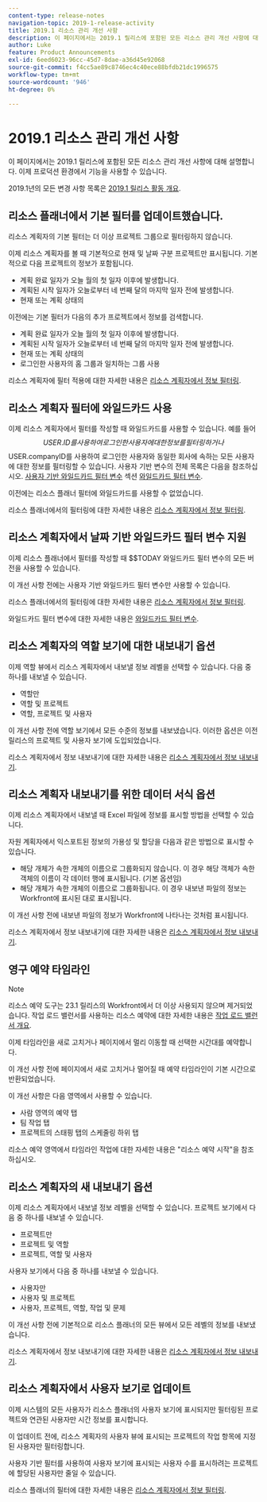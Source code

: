 ```yaml
---
content-type: release-notes
navigation-topic: 2019-1-release-activity
title: 2019.1 리소스 관리 개선 사항
description: 이 페이지에서는 2019.1 릴리스에 포함된 모든 리소스 관리 개선 사항에 대해 설명합니다. 이제 프로덕션 환경에서 기능을 사용할 수 있습니다.
author: Luke
feature: Product Announcements
exl-id: 6eed6023-96cc-45d7-8dae-a36d45e92068
source-git-commit: f4cc5ae89c8746ec4c40ece88bfdb21dc1996575
workflow-type: tm+mt
source-wordcount: '946'
ht-degree: 0%

---
```


# 2019.1 리소스 관리 개선 사항

이 페이지에서는 2019.1 릴리스에 포함된 모든 리소스 관리 개선 사항에 대해 설명합니다. 이제 프로덕션 환경에서 기능을 사용할 수 있습니다.

2019.1년의 모든 변경 사항 목록은 [2019.1 릴리스 활동 개요](../../../../product-announcements/product-releases/quarterly-release-archive/2019.1-release-activity/2019.1-release-activity-overview.md).

## 리소스 플래너에서 기본 필터를 업데이트했습니다.

리소스 계획자의 기본 필터는 더 이상 프로젝트 그룹으로 필터링하지 않습니다.

이제 리소스 계획자를 볼 때 기본적으로 현재 및 날짜 구분 프로젝트만 표시됩니다. 기본적으로 다음 프로젝트의 정보가 포함됩니다.

* 계획 완료 일자가 오늘 월의 첫 일자 이후에 발생합니다.
* 계획된 시작 일자가 오늘로부터 네 번째 달의 마지막 일자 전에 발생합니다.
* 현재 또는 계획 상태의

이전에는 기본 필터가 다음의 추가 프로젝트에서 정보를 검색합니다.

* 계획 완료 일자가 오늘 월의 첫 일자 이후에 발생합니다.
* 계획된 시작 일자가 오늘로부터 네 번째 달의 마지막 일자 전에 발생합니다.
* 현재 또는 계획 상태의
* 로그인한 사용자의 홈 그룹과 일치하는 그룹 사용

리소스 계획자에 필터 적용에 대한 자세한 내용은 [리소스 계획자에서 정보 필터링](../../../../resource-mgmt/resource-planning/filter-resource-planner.md).

## 리소스 계획자 필터에 와일드카드 사용

이제 리소스 계획자에서 필터를 작성할 때 와일드카드를 사용할 수 있습니다. 예를 들어 $$USER.ID를 사용하여 로그인한 사용자에 대한 정보를 필터링하거나 $$USER.companyID를 사용하여 로그인한 사용자와 동일한 회사에 속하는 모든 사용자에 대한 정보를 필터링할 수 있습니다. 사용자 기반 변수의 전체 목록은 다음을 참조하십시오. [사용자 기반 와일드카드 필터 변수](../../../../reports-and-dashboards/reports/reporting-elements/understand-wildcard-filter-variables.md#user-based-variables) 섹션 [와일드카드 필터 변수](../../../../reports-and-dashboards/reports/reporting-elements/understand-wildcard-filter-variables.md).

이전에는 리소스 플래너 필터에 와일드카드를 사용할 수 없었습니다.

리소스 플래너에서의 필터링에 대한 자세한 내용은 [리소스 계획자에서 정보 필터링](../../../../resource-mgmt/resource-planning/filter-resource-planner.md).

<!--
<iframe class="mt-media" src="assets/290697527?title=0&byline=0&portrait=0" width="640px" height="360px" frameborder="0" allowfullscreen></iframe>
-->

## 리소스 계획자에서 날짜 기반 와일드카드 필터 변수 지원

이제 리소스 플래너에서 필터를 작성할 때 $$TODAY 와일드카드 필터 변수의 모든 버전을 사용할 수 있습니다.

이 개선 사항 전에는 사용자 기반 와일드카드 필터 변수만 사용할 수 있습니다.

리소스 플래너에서의 필터링에 대한 자세한 내용은 [리소스 계획자에서 정보 필터링](../../../../resource-mgmt/resource-planning/filter-resource-planner.md).

와일드카드 필터 변수에 대한 자세한 내용은 [와일드카드 필터 변수](../../../../reports-and-dashboards/reports/reporting-elements/understand-wildcard-filter-variables.md).

## 리소스 계획자의 역할 보기에 대한 내보내기 옵션

이제 역할 뷰에서 리소스 계획자에서 내보낼 정보 레벨을 선택할 수 있습니다. 다음 중 하나를 내보낼 수 있습니다.

* 역할만
* 역할 및 프로젝트
* 역할, 프로젝트 및 사용자

이 개선 사항 전에 역할 보기에서 모든 수준의 정보를 내보냈습니다. 이러한 옵션은 이전 릴리스의 프로젝트 및 사용자 보기에 도입되었습니다.

리소스 계획자에서 정보 내보내기에 대한 자세한 내용은 [리소스 계획자에서 정보 내보내기](../../../../resource-mgmt/resource-planning/export-resource-planner.md).

## 리소스 계획자 내보내기를 위한 데이터 서식 옵션

이제 리소스 계획자에서 내보낼 때 Excel 파일에 정보를 표시할 방법을 선택할 수 있습니다.

자원 계획자에서 익스포트된 정보의 가용성 및 할당을 다음과 같은 방법으로 표시할 수 있습니다.

* 해당 개체가 속한 개체의 이름으로 그룹화되지 않습니다. 이 경우 해당 객체가 속한 객체의 이름이 각 데이터 행에 표시됩니다. (기본 옵션임)
* 해당 개체가 속한 개체의 이름으로 그룹화됩니다. 이 경우 내보낸 파일의 정보는 Workfront에 표시된 대로 표시됩니다.

이 개선 사항 전에 내보낸 파일의 정보가 Workfront에 나타나는 것처럼 표시됩니다.

리소스 계획자에서 정보 내보내기에 대한 자세한 내용은 [리소스 계획자에서 정보 내보내기](../../../../resource-mgmt/resource-planning/export-resource-planner.md).

## 영구 예약 타임라인

>[!NOTE]
>
>리소스 예약 도구는 23.1 릴리스의 Workfront에서 더 이상 사용되지 않으며 제거되었습니다. 작업 로드 밸런서를 사용하는 리소스 예약에 대한 자세한 내용은 [작업 로드 밸런서 개요](../../../../resource-mgmt/workload-balancer/overview-workload-balancer.md).

이제 타임라인을 새로 고치거나 페이지에서 멀리 이동할 때 선택한 시간대를 예약합니다.

이 개선 사항 전에 페이지에서 새로 고치거나 멀어질 때 예약 타임라인이 기본 시간으로 반환되었습니다.

이 개선 사항은 다음 영역에서 사용할 수 있습니다.

* 사람 영역의 예약 탭
* 팀 작업 탭
* 프로젝트의 스태핑 탭의 스케줄링 하위 탭

리소스 예약 영역에서 타임라인 작업에 대한 자세한 내용은 &quot;리소스 예약 시작&quot;을 참조하십시오.

## 리소스 계획자의 새 내보내기 옵션

이제 리소스 계획자에서 내보낼 정보 레벨을 선택할 수 있습니다. 프로젝트 보기에서 다음 중 하나를 내보낼 수 있습니다.

* 프로젝트만
* 프로젝트 및 역할
* 프로젝트, 역할 및 사용자

사용자 보기에서 다음 중 하나를 내보낼 수 있습니다.

* 사용자만
* 사용자 및 프로젝트
* 사용자, 프로젝트, 역할, 작업 및 문제

이 개선 사항 전에 기본적으로 리소스 플래너의 모든 뷰에서 모든 레벨의 정보를 내보냈습니다.

리소스 계획자에서 정보 내보내기에 대한 자세한 내용은 [리소스 계획자에서 정보 내보내기](../../../../resource-mgmt/resource-planning/export-resource-planner.md).

## 리소스 계획자에서 사용자 보기로 업데이트

이제 시스템의 모든 사용자가 리소스 플래너의 사용자 보기에 표시되지만 필터링된 프로젝트와 연관된 사용자만 시간 정보를 표시합니다.

이 업데이트 전에, 리소스 계획자의 사용자 뷰에 표시되는 프로젝트의 작업 항목에 지정된 사용자만 필터링합니다.

사용자 기반 필터를 사용하여 사용자 보기에 표시되는 사용자 수를 표시하려는 프로젝트에 할당된 사용자만 줄일 수 있습니다.

리소스 플래너의 필터에 대한 자세한 내용은 [리소스 계획자에서 정보 필터링](../../../../resource-mgmt/resource-planning/filter-resource-planner.md).
